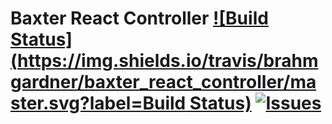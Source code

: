 # Baxter React Controller [![Build Status](https://img.shields.io/travis/brahmgardner/baxter_react_controller/master.svg?label=Build Status)](https://travis-ci.org/brahmgardner/baxter_react_controller) [![Issues](https://img.shields.io/github/issues/brahmgardner/baxter_react_controller.svg?label=Issues)](https://github.com/brahmgardner/baxter_react_controller/issues)
